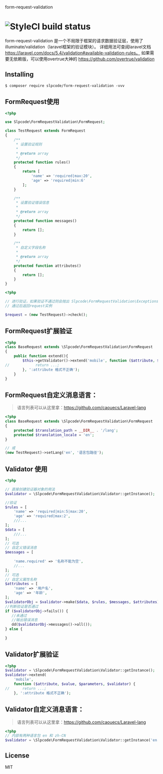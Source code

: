 form-request-validation 

![StyleCI build status](https://github.styleci.io/repos/190148835/shield) 
==========

form-request-validation 是一个不局限于框架的请求数据验证层，使用了illuminate/validation（laravel框架的验证模块）。
详细用法可查阅laravel文档 https://laravel.com/docs/5.4/validation#available-validation-rules。 
如果需要无依赖版，可以使用overtrue大神的 https://github.com/overtrue/validation

## Installing

```shell
$ composer require slpcode/form-request-validation -vvv
```

## FormRequest使用

```php
<?php

use Slpcode\FormRequestValidation\FormRequest;

class TestRequest extends FormRequest
{
    /**
     * 设置验证规则
     *
     * @return array
     */
    protected function rules()
    {
        return [
            'name' => 'required|max:20',
            'age' => 'required|min:6'
        ];
    }

    /**
     * 设置验证错误信息
     *
     * @return array
     */
    protected function messages()
    {
        return [];
    }

    /**
     * 自定义字段名称
     *
     * @return array
     */
    protected function attributes()
    {
        return [];
    }
}
```

```php
<?php 

// 进行验证，如果验证不通过则会抛出 Slpcode\FormRequestValidation\Exceptions\ValidationException 异常
// 通过后返回request实例

$request = (new TestRequest)->check();

```

## FormRequest扩展验证
```php
<?php
class BaseRequest extends \Slpcode\FormRequestValidation\FormRequest
{
    public function extend(){
        $this->getValidator()->extend('mobile', function ($attribute, $value, $parameters, $validator) {
//            return ...;
        }, ':attribute 格式不正确');
    }
}

```

## FormRequest自定义消息语言：
> 语言列表可以从这里拿：https://github.com/caouecs/Laravel-lang

```php
<?php
class BaseRequest extends \Slpcode\FormRequestValidation\FormRequest
{
    protected $translation_path = __DIR__ . '/lang';
    protected $translation_locale = 'en';
}

// 或
(new TestRequest)->setLang('en', '语言包路径');
```

## Validator 使用
```php
<?php

// 直接创建验证器对象的用法
$validator = \Slpcode\FormRequestValidation\Validator::getInstance();

//验证
$rules = [
    'name' => 'required|min:5|max:20',
    'age' => 'required|max:2',
    ///...
];
$data = [
    ///...
];
// 可选
// 自定义错误消息
$messages = [
    
    'name.required' => '名称不能为空',
    //...
]; 
// 可选
// 自定义属性名称
$attributes = [
    'name' => '用户名',
    'age' => '年龄',
];
$validatorObj = $validator->make($data, $rules, $messages, $attributes);
//判断验证是否通过
if ($validatorObj->fails()) {
   //未通过
   //输出错误消息
   dd($validatorObj->messages()->all());
} else {
    
}
```

## Validator扩展验证
```php
<?php
$validator = \Slpcode\FormRequestValidation\Validator::getInstance();
$validator->extend(
    'mobile', 
    function ($attribute, $value, $parameters, $validator) {
//      return ...;
    }, ':attribute 格式不正确');

```

## Validator自定义消息语言：
> 语言列表可以从这里拿：https://github.com/caouecs/Laravel-lang

```php
<?php
// 内部有两种语言包 en 和 zh-CN
$validator = \Slpcode\FormRequestValidation\Validator::getInstance('en', '路径');
```

## License

MIT